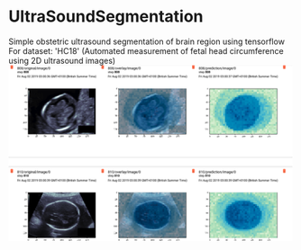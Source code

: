 # UltraSoundSegmentation
Simple obstetric ultrasound segmentation of brain region using tensorflow
For dataset: 'HC18' (Automated measurement of fetal head circumference using 2D ultrasound images)
![alt text](https://raw.githubusercontent.com/yoavalon/UltraSoundSegmentation/master/Selection_123.png)
